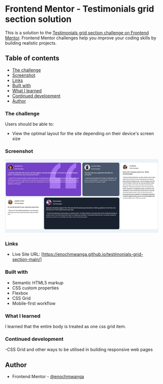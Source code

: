 # Frontend Mentor - Testimonials grid section solution

This is a solution to the [Testimonials grid section challenge on Frontend Mentor](https://www.frontendmentor.io/challenges/testimonials-grid-section-Nnw6J7Un7). Frontend Mentor challenges help you improve your coding skills by building realistic projects.

## Table of contents

- [The challenge](#the-challenge)
- [Screenshot](#screenshot)
- [Links](#links)
- [Built with](#built-with)
- [What I learned](#what-i-learned)
- [Continued development](#continued-development)
- [Author](#author)

### The challenge

Users should be able to:

- View the optimal layout for the site depending on their device's screen size

### Screenshot

![](./screenshot.png)

### Links

- Live Site URL: [https://enochmwanga.github.io/testimonials-grid-section-main/]

### Built with

- Semantic HTML5 markup
- CSS custom properties
- Flexbox
- CSS Grid
- Mobile-first workflow

### What I learned

I learned that the entire body is treated as one css grid item.

### Continued development

-CSS Grid and other ways to be utilised in building responsive web pages

## Author

- Frontend Mentor - [@enochmwanga](https://www.frontendmentor.io/profile/enochmwanga)
